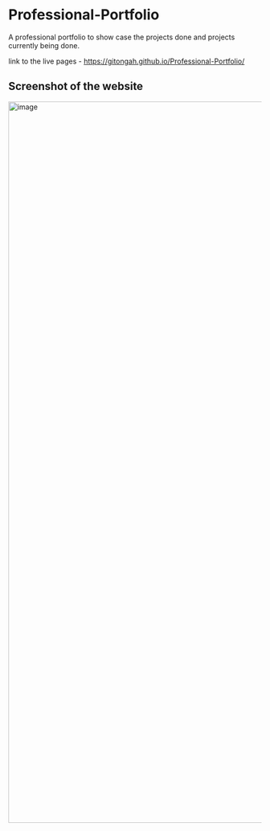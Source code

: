 # Professional-Portfolio
A professional portfolio to show case the projects done and projects currently being done.

link to the live pages - https://gitongah.github.io/Professional-Portfolio/

## Screenshot of the website
<img width="1436" alt="image" src="https://github.com/gitongah/Professional-Portfolio/assets/39062444/9cf36d76-b7a9-4a96-8124-4f8404624842">
